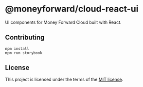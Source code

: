 # @moneyforward/cloud-react-ui

UI components for Money Forward Cloud built with React.

## Contributing

```console
npm install
npm run storybook
```

## License

This project is licensed under the terms of the [MIT license](https://github.com/moneyforward/cloud-react-ui/blob/master/LICENSE.txt).
